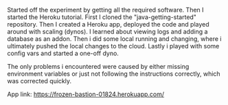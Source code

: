 Started off the experiment by getting all the required software.
Then I started the Heroku tutorial.
First I cloned the "java-getting-started" repository.
Then I created a Heroku app, deployed the code and played around with scaling (dynos).
I learned about viewing logs and adding a database as an addon.
Then i did some local running and changing, where i ultimately pushed the local changes to the cloud.
Lastly i played with some config vars and started a one-off dyno.

The only problems i encountered were caused by either missing environment variables or just not following the instructions correctly, which was corrected quickly.

App link: https://frozen-bastion-01824.herokuapp.com/
